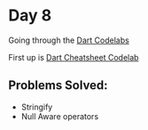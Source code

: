 # Day 8

Going through the [Dart Codelabs](https://dart.dev/codelabs)

First up is [Dart Cheatsheet Codelab](https://dart.dev/codelabs/dart-cheatsheet)

## Problems Solved:

* Stringify
* Null Aware operators
